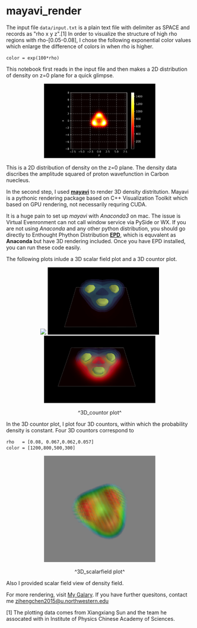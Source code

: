 # mayavi_render
The input file ```data/input.txt``` is a plain text file with delimiter as SPACE and records as "rho x y z".[1] In order to visualize the structure of high rho regions with rho-[0.05-0.08], I chose the following exponential color values which enlarge the difference of colors in when rho is higher.
```
color = exp(100*rho)
```

This notebook first reads in the input file and then makes a 2D distribution of density on z=0 plane for a quick glimpse.
<p align="center">
<img src="plot/2D_centerslice.png" width="300">
</p>
This is a 2D distribution of density on the z=0 plane. The density data discribes the amplitude squared of proton wavefunction in Carbon nuecleus.

In the second step, I used [**mayavi**](http://docs.enthought.com/mayavi/mayavi/) to render 3D density distritution. Mayavi is a pythonic rendering package based on C++ Visualization Toolkit which based on GPU rendering, not necessarily requring CUDA.

It is a huge pain to set up *mayavi* with *Anaconda3* on mac. The issue is Virtual Evenronment can not call window service via PySide or WX. If you are not using *Anaconda* and any other python distribution, you should go directly to Enthought Phython Distribution [**EPD**](https://www.enthought.com), which is equvalent as **Anaconda** but have 3D rendering included. Once you have EPD installed, you can run these code easily.


The following plots inlude a 3D scalar field plot and a 3D countor plot.

<p align="center">
<img src="plot/screenshot.png" width="600">
<img src="plot/3D_countor1.png" width="300"><img src="plot/3D_countor2.png" width="300">
</p>
<p align="center">
^3D_countor plot^
</p>
In the 3D countor plot, I plot four 3D countors, within which the probability density is constant. Four 3D countors correspond to 

```
rho   = [0.08, 0.067,0.062,0.057]
color = [1200,800,500,300] 
```

<p align="center">
<img src="plot/3D_scalarfield.png" width="300">
</p>
<p align="center">
^3D_scalarfield plot^
</p>
Also I provided scalar field view of density field.

For more rendering, visit [My Galary](https://galleryziheng.wordpress.com). If you have further quesitons, contact me  zihengchen2015@u.northwestern.edu

[1] The plotting data comes from Xiangxiang Sun and the team he assocated with in Institute of Physics Chinese Academy of Sciences.
